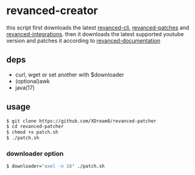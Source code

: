 # revanced-creator
this script first downloads the latest [revanced-cli](https://github.com/revanced/revanced-cli), [revanced-patches](https://github.com/revanced/revanced-patches) and [revanced-integrations](https://github.com/revanced/revanced-integrations). then it downloads the latest supported youtube version and patches it according to [revanced-documentation](https://github.com/revanced/revanced-documentation)
## deps
- curl, wget or set another with $downloader
- (optional)awk
- java(17)
## usage
```sh
$ git clone https://github.com/XDream8/revanced-patcher
$ cd revanced-patcher
$ chmod +x patch.sh
$ ./patch.sh
```
### downloader option
```sh
$ downloader="axel -n 16" ./patch.sh
```
